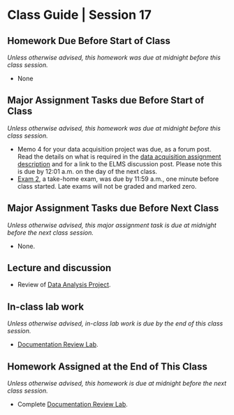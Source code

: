 # Class Guide | Session 17

## Homework Due Before Start of Class
*Unless otherwise advised, this homework was due at midnight before this class session.*

* None

## Major Assignment Tasks due Before Start of Class
*Unless otherwise advised, this homework was due at midnight before this class session.*

* Memo 4 for your data acquisition project was due, as a forum post.  Read the details on what is required in the [data acquisition assignment description](../../major-assignments/data-acquisition-project/readme.md) and for a link to the ELMS discussion post. Please note this is due by 12:01 a.m. on the day of the next class.
* [Exam 2](../../major-assignments/exam-2/readme.md), a take-home exam, was due by 11:59 a.m., one minute before class started.  Late exams will not be graded and marked zero.

## Major Assignment Tasks due Before Next Class
*Unless otherwise advised, this major assignment task is due at midnight before the next class session.*   

* None.

## Lecture and discussion
* Review of [Data Analysis Project](../../major-assignments/data-analysis-project/readme.md).

## In-class lab work
*Unless otherwise advised, in-class lab work is due by the end of this class session.*   

* [Documentation Review Lab](17-In-Class-Lab/17-In-Class-Lab.md).

## Homework Assigned at the End of This Class
*Unless otherwise advised, this homework is due at midnight before the next class session.*   

* Complete [Documentation Review Lab](17-In-Class-Lab/17-In-Class-Lab.md).

